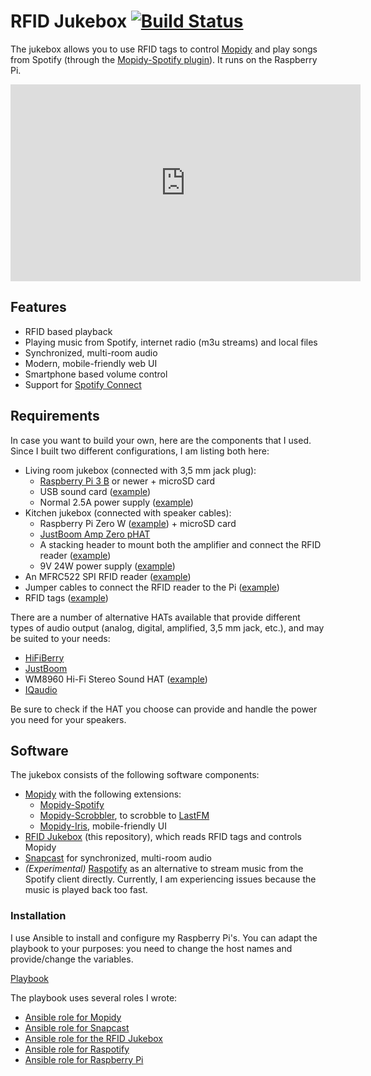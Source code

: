 # RFID Jukebox [![Build Status](https://travis-ci.com/scheleaap/rfid-jukebox.svg?branch=master)](https://travis-ci.com/scheleaap/rfid-jukebox)

The jukebox allows you to use RFID tags to control [Mopidy](https://mopidy.com/) and play songs from Spotify (through the [Mopidy-Spotify plugin](https://github.com/mopidy/mopidy-spotify)). It runs on the Raspberry Pi.

<iframe width="560" height="315" src="https://www.youtube.com/embed/uSX4JkK0TmM" frameborder="0" allow="accelerometer; autoplay; clipboard-write; encrypted-media; gyroscope; picture-in-picture" allowfullscreen></iframe>

## Features

* RFID based playback
* Playing music from Spotify, internet radio (m3u streams) and local files
* Synchronized, multi-room audio
* Modern, mobile-friendly web UI
* Smartphone based volume control
* Support for [Spotify Connect](https://www.spotify.com/de/connect/)


## Requirements

In case you want to build your own, here are the components that I used. Since I built two different configurations, I am listing both here:
* Living room jukebox (connected with 3,5 mm jack plug):
  * [Raspberry Pi 3 B](https://www.raspberrypi.org/products/raspberry-pi-3-model-b/) or newer + microSD card
  * USB sound card
    ([example](https://www.amazon.de/dp/B00IRVQ0F8))
  * Normal 2.5A power supply ([example](https://www.raspberrypi.org/products/raspberry-pi-universal-power-supply/))
* Kitchen jukebox (connected with speaker cables):
  * Raspberry Pi Zero W
    ([example](https://www.berrybase.de/raspberry-pi-zero-wh)) + microSD card
  * [JustBoom Amp Zero pHAT](https://shop.justboom.co/products/justboom-amp-zero-phat)
  * A stacking header to mount both the amplifier and connect the RFID reader
    ([example](https://www.berrybase.de/raspberry-pi-co/raspberry-pi/bauelemente/stacking-header-f-252-r-raspberry-2x20-61-40-polig-rm-2-54))
  * 9V 24W power supply ([example](https://www.conrad.com/p/voltcraft-sps24-24w-mains-psu-adjustable-voltage-9-v-dc-12-v-dc-135-v-dc-15-v-dc-18-v-dc-20-v-dc-24-v-dc-1000-m-513003))
* An MFRC522 SPI RFID reader
  ([example](https://www.berrybase.de/raspberry-pi-co/sensoren-module/rfid-nfc/rfid-leseger-228-t-mit-spi-schnittstelle-inkl.-karte-dongle))
* Jumper cables to connect the RFID reader to the Pi
  ([example](https://www.berrybase.de/raspberry-pi-co/raspberry-pi/kabel-adapter/gpio-csi-dsi-kabel/40pin-jumper/dupont-kabel-female-150-female-trennbar))
* RFID tags
  ([example](https://www.berrybase.de/raspberry-pi-co/sensoren-module/rfid-nfc/rfid-aufkleber-rund-248-30mm-13-56mhz-1kb))

There are a number of alternative HATs available that provide different types of audio output (analog, digital, amplified, 3,5 mm jack, etc.), and may be suited to your needs:
* [HiFiBerry](https://www.hifiberry.com/)
* [JustBoom](https://www.justboom.co/)
* WM8960 Hi-Fi Stereo Sound HAT ([example](https://www.berrybase.de/raspberry-pi-co/raspberry-pi/gpio-hats-phats/audio/wm8960-hi-fi-stereo-sound-hat-f-252-r-raspberry-pi))
* [IQaudio](https://www.raspberrypi.org/blog/iqaudio-is-now-raspberry-pi/)

Be sure to check if the HAT you choose can provide and handle the power you need for your speakers.


## Software

The jukebox consists of the following software components:
* [Mopidy](https://mopidy.com/) with the following extensions:
  * [Mopidy-Spotify](https://mopidy.com/ext/spotify/)
  * [Mopidy-Scrobbler](https://mopidy.com/ext/scrobbler/), to scrobble to [LastFM](https://www.last.fm/)
  * [Mopidy-Iris](https://mopidy.com/ext/iris/), mobile-friendly UI
* [RFID Jukebox](https://github.com/scheleaap/rfid-jukebox) (this repository), which reads RFID tags and controls Mopidy
* [Snapcast](https://github.com/badaix/snapcast) for synchronized, multi-room audio
* _(Experimental)_ [Raspotify](https://github.com/dtcooper/raspotify) as an alternative to stream music from the Spotify client directly. Currently, I am experiencing issues because the music is played back too fast.


### Installation

I use Ansible to install and configure my Raspberry Pi's. You can adapt the playbook to your purposes: you need to change the host names and provide/change the variables.

[Playbook](https://github.com/scheleaap/home-infrastructure)

The playbook uses several roles I wrote:

* [Ansible role for Mopidy](https://github.com/scheleaap/ansible-role-mopidy)
* [Ansible role for Snapcast](https://github.com/scheleaap/ansible-role-snapcast)
* [Ansible role for the RFID Jukebox](https://github.com/scheleaap/ansible-role-rfid-jukebox)
* [Ansible role for Raspotify](https://github.com/scheleaap/ansible-role-raspotify)
* [Ansible role for Raspberry Pi](https://github.com/scheleaap/ansible-role-raspberrypi)
